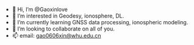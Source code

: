 - 👋 Hi, I’m @Gaoxinlove
- 👀 I’m interested in Geodesy, ionosphere, DL.
- 🌱 I’m currently learning GNSS data processing, ionospheric modeling.
- 💞️ I’m looking to collaborate on all of you.
- 📫 email: gao0606xin@whu.edu.cn

<!---
Gaoxinlove/Gaoxinlove is a ✨ special ✨ repository because its `README.md` (this file) appears on your GitHub profile.
You can click the Prev
